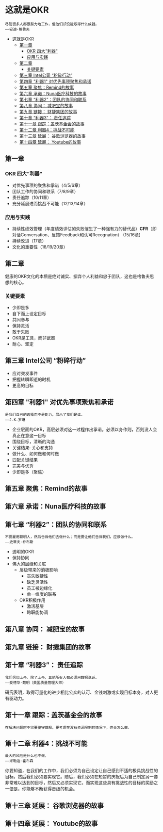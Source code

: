 # 这就是OKR

```text
尽管很多人都很努力地工作，但他们却没能取得什么成就。
——安迪·格鲁夫
```

- [这就是OKR](#%e8%bf%99%e5%b0%b1%e6%98%afokr)
  - [第一章](#%e7%ac%ac%e4%b8%80%e7%ab%a0)
    - [OKR 四大"利器"](#okr-%e5%9b%9b%e5%a4%a7%22%e5%88%a9%e5%99%a8%22)
    - [应用与实践](#%e5%ba%94%e7%94%a8%e4%b8%8e%e5%ae%9e%e8%b7%b5)
  - [第二章](#%e7%ac%ac%e4%ba%8c%e7%ab%a0)
    - [关键要素](#%e5%85%b3%e9%94%ae%e8%a6%81%e7%b4%a0)
  - [第三章 Intel公司 “粉碎行动”](#%e7%ac%ac%e4%b8%89%e7%ab%a0-intel%e5%85%ac%e5%8f%b8-%e7%b2%89%e7%a2%8e%e8%a1%8c%e5%8a%a8)
  - [第四章 "利器1" 对优先事项聚焦和承诺](#%e7%ac%ac%e5%9b%9b%e7%ab%a0-%22%e5%88%a9%e5%99%a81%22-%e5%af%b9%e4%bc%98%e5%85%88%e4%ba%8b%e9%a1%b9%e8%81%9a%e7%84%a6%e5%92%8c%e6%89%bf%e8%af%ba)
  - [第五章 聚焦：Remind的故事](#%e7%ac%ac%e4%ba%94%e7%ab%a0-%e8%81%9a%e7%84%a6remind%e7%9a%84%e6%95%85%e4%ba%8b)
  - [第六章 承诺：Nuna医疗科技的故事](#%e7%ac%ac%e5%85%ad%e7%ab%a0-%e6%89%bf%e8%af%banuna%e5%8c%bb%e7%96%97%e7%a7%91%e6%8a%80%e7%9a%84%e6%95%85%e4%ba%8b)
  - [第七章 “利器2”：团队的协同和联系](#%e7%ac%ac%e4%b8%83%e7%ab%a0-%e5%88%a9%e5%99%a82%e5%9b%a2%e9%98%9f%e7%9a%84%e5%8d%8f%e5%90%8c%e5%92%8c%e8%81%94%e7%b3%bb)
  - [第八章 协同： 减肥宝的故事](#%e7%ac%ac%e5%85%ab%e7%ab%a0-%e5%8d%8f%e5%90%8c-%e5%87%8f%e8%82%a5%e5%ae%9d%e7%9a%84%e6%95%85%e4%ba%8b)
  - [第九章 链接： 财捷集团的故事](#%e7%ac%ac%e4%b9%9d%e7%ab%a0-%e9%93%be%e6%8e%a5-%e8%b4%a2%e6%8d%b7%e9%9b%86%e5%9b%a2%e7%9a%84%e6%95%85%e4%ba%8b)
  - [第十章 “利器3”： 责任追踪](#%e7%ac%ac%e5%8d%81%e7%ab%a0-%e5%88%a9%e5%99%a83-%e8%b4%a3%e4%bb%bb%e8%bf%bd%e8%b8%aa)
  - [第十一章 跟踪：盖茨基金会的故事](#%e7%ac%ac%e5%8d%81%e4%b8%80%e7%ab%a0-%e8%b7%9f%e8%b8%aa%e7%9b%96%e8%8c%a8%e5%9f%ba%e9%87%91%e4%bc%9a%e7%9a%84%e6%95%85%e4%ba%8b)
  - [第十二章 利器4：挑战不可能](#%e7%ac%ac%e5%8d%81%e4%ba%8c%e7%ab%a0-%e5%88%a9%e5%99%a84%e6%8c%91%e6%88%98%e4%b8%8d%e5%8f%af%e8%83%bd)
  - [第十三章 延展： 谷歌浏览器的故事](#%e7%ac%ac%e5%8d%81%e4%b8%89%e7%ab%a0-%e5%bb%b6%e5%b1%95-%e8%b0%b7%e6%ad%8c%e6%b5%8f%e8%a7%88%e5%99%a8%e7%9a%84%e6%95%85%e4%ba%8b)
  - [第十四章 延展： Youtube的故事](#%e7%ac%ac%e5%8d%81%e5%9b%9b%e7%ab%a0-%e5%bb%b6%e5%b1%95-youtube%e7%9a%84%e6%95%85%e4%ba%8b)

## 第一章

### OKR 四大"利器"

- 对优先事项的聚焦和承诺（4/5/6章）
- 团队工作的协同和联系（7/8/9章）
- 责任追踪（10/11章）
- 充分延展进而挑战不可能（12/13/14章）

### 应用与实践

- 持续性绩效管理（年度绩效评估的失败催生了一种强有力的替代品）**CFR**（即对话Conversation、反馈Feedback和认可Recognation） (15/16章)
- 持续改进（17章）
- 文化的重要性（18/19/20章）

## 第二章

健康的OKR文化的本质是绝对诚实、摒弃个人利益和忠于团队，这也是格鲁夫思想的核心。

### 关键要素

- 少即是多
- 自下而上设定目标
- 共同参与
- 保持灵活
- 敢于失败
- OKR是工具，而非武器
- 耐心、坚定

## 第三章 Intel公司 “粉碎行动”

- 应对突发事件
- 把握转瞬即逝的时机
- 更高的目标

## 第四章 "利器1" 对优先事项聚焦和承诺

```text
是我们自己的选择而不是能力，展示了我们是谁。
——J.K.罗琳
```

- 企业层面的OKR，高层必须对这一过程作出承诺。必须以身作则，否则没人会真正在意这一目标
- 围绕目标，清晰的沟通
- 关键结果: 关心和支持
- 做什么、如何做和何时做
- 匹配关键结果
- 完美与优秀
- 少即是多（聚焦）

## 第五章 聚焦：Remind的故事

## 第六章 承诺：Nuna医疗科技的故事

## 第七章 “利器2”：团队的协同和联系

```text
不要雇用聪明人，然后告诉他们去做什么；而是要让他们告诉我们，应该做什么。
——史蒂夫·乔布斯
```

- 透明的OKR
- 保持协同
- 伟大的层级和关联
  - 层级带来的消极影响
    - 丧失敏捷性
    - 缺乏灵活性
    - 员工被边缘化
    - 单一维度的联系
  - OKR积极作用
    - 激活基层
    - 跨职能协调

## 第八章 协同： 减肥宝的故事

## 第九章 链接： 财捷集团的故事

## 第十章 “利器3”： 责任追踪

```text
我们信仰上帝。除了上帝，其他所有人都必须用数据说话。
——爱德华·戴明（美国质量管理大师）
```

研究表明，取得可量化的进步相比公众的认可、金钱刺激或实现目标本身，对人更有驱动力。

## 第十一章 跟踪：盖茨基金会的故事

```text
在解决问题时不需要墨守成规，要考虑在没有资源限制的情况下，你会怎么做。
```

## 第十二章 利器4：挑战不可能

```text
最大的风险是什么也不做。
——米勒迪·霍布森
```

你要知道，在我们的工作中，我们必须为自己设定让自己感到不适的极具挑战性的目标，然后我们必须要实现它。随后，我们必须在短暂的庆祝后为自己制定另一套非常难以达到的目标，然后又必须实现它。而实现这些具有挑战性的目标的奖励之一便是，你能够不断获得晋级的机会。

## 第十三章 延展： 谷歌浏览器的故事

## 第十四章 延展： Youtube的故事
